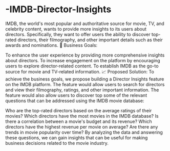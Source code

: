 # -IMDB-Director-Insights
IMDB, the world's most popular and authoritative source for movie, TV, and celebrity content, wants to provide more insights to its users about directors. Specifically, they want to offer users the ability to discover top-rated directors, their filmography, and other important details such as their awards and nominations.
🎯 Business Goals:

To enhance the user experience by providing more comprehensive insights about directors.
To increase engagement on the platform by encouraging users to explore director-related content.
To establish IMDB as the go-to source for movie and TV-related information.
📈 Proposed Solution:
To achieve the business goals, we propose building a Director Insights feature on the IMDB platform. The feature would allow users to search for directors and view their filmography, ratings, and other important information. The feature would also allow users to discover top
some of the relevant questions that can be addressed using the IMDB movie database:

Who are the top-rated directors based on the average ratings of their movies?
Which directors have the most movies in the IMDB database?
Is there a correlation between a movie's budget and its revenue?
Which directors have the highest revenue per movie on average?
Are there any trends in movie popularity over time?
By analyzing the data and answering these questions, we can gain insights that can be useful for making business decisions related to the movie industry.
